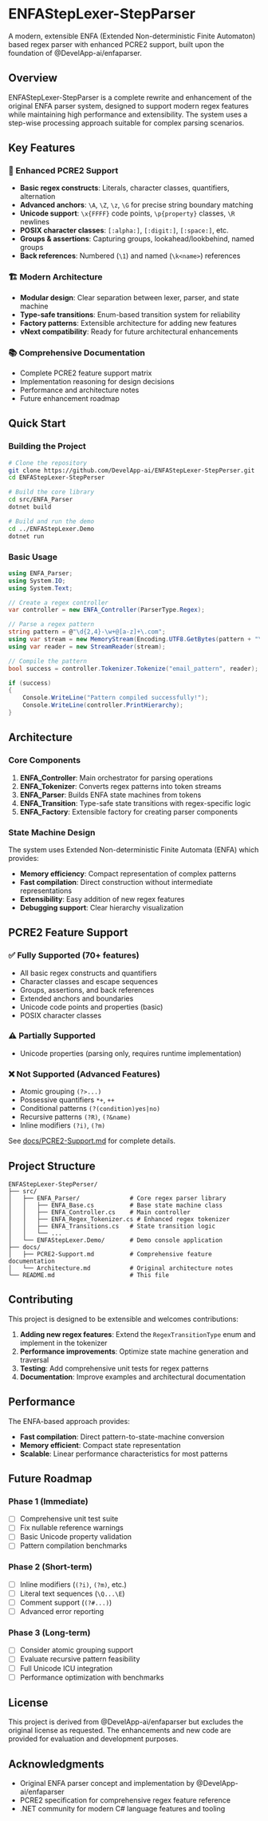 # ENFAStepLexer-StepParser

A modern, extensible ENFA (Extended Non-deterministic Finite Automaton) based regex parser with enhanced PCRE2 support, built upon the foundation of @DevelApp-ai/enfaparser.

## Overview

ENFAStepLexer-StepParser is a complete rewrite and enhancement of the original ENFA parser system, designed to support modern regex features while maintaining high performance and extensibility. The system uses a step-wise processing approach suitable for complex parsing scenarios.

## Key Features

### 🚀 Enhanced PCRE2 Support
- **Basic regex constructs**: Literals, character classes, quantifiers, alternation
- **Advanced anchors**: `\A`, `\Z`, `\z`, `\G` for precise string boundary matching
- **Unicode support**: `\x{FFFF}` code points, `\p{property}` classes, `\R` newlines
- **POSIX character classes**: `[:alpha:]`, `[:digit:]`, `[:space:]`, etc.
- **Groups & assertions**: Capturing groups, lookahead/lookbehind, named groups
- **Back references**: Numbered (`\1`) and named (`\k<name>`) references

### 🏗️ Modern Architecture
- **Modular design**: Clear separation between lexer, parser, and state machine
- **Type-safe transitions**: Enum-based transition system for reliability
- **Factory patterns**: Extensible architecture for adding new features
- **vNext compatibility**: Ready for future architectural enhancements

### 📚 Comprehensive Documentation
- Complete PCRE2 feature support matrix
- Implementation reasoning for design decisions
- Performance and architecture notes
- Future enhancement roadmap

## Quick Start

### Building the Project

```bash
# Clone the repository
git clone https://github.com/DevelApp-ai/ENFAStepLexer-StepPerser.git
cd ENFAStepLexer-StepPerser

# Build the core library
cd src/ENFA_Parser
dotnet build

# Build and run the demo
cd ../ENFAStepLexer.Demo
dotnet run
```

### Basic Usage

```csharp
using ENFA_Parser;
using System.IO;
using System.Text;

// Create a regex controller
var controller = new ENFA_Controller(ParserType.Regex);

// Parse a regex pattern
string pattern = @"\d{2,4}-\w+@[a-z]+\.com";
using var stream = new MemoryStream(Encoding.UTF8.GetBytes(pattern + "\""));
using var reader = new StreamReader(stream);

// Compile the pattern
bool success = controller.Tokenizer.Tokenize("email_pattern", reader);

if (success)
{
    Console.WriteLine("Pattern compiled successfully!");
    Console.WriteLine(controller.PrintHierarchy);
}
```

## Architecture

### Core Components

1. **ENFA_Controller**: Main orchestrator for parsing operations
2. **ENFA_Tokenizer**: Converts regex patterns into token streams  
3. **ENFA_Parser**: Builds ENFA state machines from tokens
4. **ENFA_Transition**: Type-safe state transitions with regex-specific logic
5. **ENFA_Factory**: Extensible factory for creating parser components

### State Machine Design

The system uses Extended Non-deterministic Finite Automata (ENFA) which provides:
- **Memory efficiency**: Compact representation of complex patterns
- **Fast compilation**: Direct construction without intermediate representations
- **Extensibility**: Easy addition of new regex features
- **Debugging support**: Clear hierarchy visualization

## PCRE2 Feature Support

### ✅ Fully Supported (70+ features)
- All basic regex constructs and quantifiers
- Character classes and escape sequences  
- Groups, assertions, and back references
- Extended anchors and boundaries
- Unicode code points and properties (basic)
- POSIX character classes

### ⚠️ Partially Supported
- Unicode properties (parsing only, requires runtime implementation)

### ❌ Not Supported (Advanced Features)
- Atomic grouping `(?>...)`
- Possessive quantifiers `*+`, `++`
- Conditional patterns `(?(condition)yes|no)`
- Recursive patterns `(?R)`, `(?&name)`
- Inline modifiers `(?i)`, `(?m)`

See [docs/PCRE2-Support.md](docs/PCRE2-Support.md) for complete details.

## Project Structure

```
ENFAStepLexer-StepPerser/
├── src/
│   ├── ENFA_Parser/              # Core regex parser library
│   │   ├── ENFA_Base.cs          # Base state machine class
│   │   ├── ENFA_Controller.cs    # Main controller
│   │   ├── ENFA_Regex_Tokenizer.cs # Enhanced regex tokenizer
│   │   ├── ENFA_Transitions.cs   # State transition logic
│   │   └── ...
│   └── ENFAStepLexer.Demo/       # Demo console application
├── docs/
│   ├── PCRE2-Support.md          # Comprehensive feature documentation
│   └── Architecture.md           # Original architecture notes
└── README.md                     # This file
```

## Contributing

This project is designed to be extensible and welcomes contributions:

1. **Adding new regex features**: Extend the `RegexTransitionType` enum and implement in the tokenizer
2. **Performance improvements**: Optimize state machine generation and traversal
3. **Testing**: Add comprehensive unit tests for regex patterns
4. **Documentation**: Improve examples and architectural documentation

## Performance

The ENFA-based approach provides:
- **Fast compilation**: Direct pattern-to-state-machine conversion
- **Memory efficient**: Compact state representation
- **Scalable**: Linear performance characteristics for most patterns

## Future Roadmap

### Phase 1 (Immediate)
- [ ] Comprehensive unit test suite
- [ ] Fix nullable reference warnings
- [ ] Basic Unicode property validation
- [ ] Pattern compilation benchmarks

### Phase 2 (Short-term)  
- [ ] Inline modifiers (`(?i)`, `(?m)`, etc.)
- [ ] Literal text sequences (`\Q...\E`)
- [ ] Comment support (`(?#...)`)
- [ ] Advanced error reporting

### Phase 3 (Long-term)
- [ ] Consider atomic grouping support
- [ ] Evaluate recursive pattern feasibility  
- [ ] Full Unicode ICU integration
- [ ] Performance optimization with benchmarks

## License

This project is derived from @DevelApp-ai/enfaparser but excludes the original license as requested. The enhancements and new code are provided for evaluation and development purposes.

## Acknowledgments

- Original ENFA parser concept and implementation by @DevelApp-ai/enfaparser
- PCRE2 specification for comprehensive regex feature reference
- .NET community for modern C# language features and tooling
